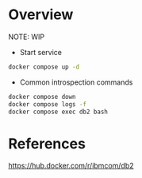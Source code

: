 # Overview

NOTE: WIP

- Start service

```bash
docker compose up -d
```      

- Common introspection commands

```bash
docker compose down
docker compose logs -f
docker compose exec db2 bash
```

# References

https://hub.docker.com/r/ibmcom/db2